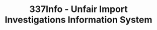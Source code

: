---
layout: default
bigquery: https://console.cloud.google.com/bigquery?p=patents-public-data&d=usitc_investigations&page=dataset&project=sheets-management-319211
citation: US International Trade Commission 337Info Unfair Import Investigations Information
  System
contributors: US International Trade Comission
cost: None
description: US International Trade Commission 337Info Unfair Import Investigations
  Information System contains data on investigations done under Section 337. Section
  337 declares the infringement of certain statutory intellectual property rights
  and other forms of unfair competition in import trade to be unlawful practices.
  Most Section 337 investigations involve allegations of patent or registered trademark
  infringement.
documentation: FAQ and tutorial available on the site
last_edit: Mon, 04 Apr 2022 19:10:40 GMT
location: https://pubapps2.usitc.gov/337external/
maintained_by: US International Trade Comission
schema_fields: '[''markmanHearing'', ''publication_number'', ''invUnfairAct'', ''scheduledEndDateEvidHear'',
  ''investigationType'', ''ouiiAttorney'', ''teoIdDueDate'', ''complainant'', ''issueDateOtherNonFinal'',
  ''lastUpdated'', ''patentNumbers'', ''copyrightNumbers'', ''investigationNo'', ''id'',
  ''trademarkNumbers'', ''teoProceedingInvolved'', ''internalRemand'', ''ouiiParticipation'',
  ''currentActiveALJ'', ''endDateMarkmanHearing'', ''dateCreated'', ''finalDetNoViolation'',
  ''actualEndDateEvidHear'', ''finalIdOnViolationIssue'', ''finalDetViolation'', ''htsNumbers'',
  ''title'', ''targetDate'', ''patentNumber'', ''teoIdIssueDate'', ''investigationTermDate'',
  ''actualStartDateEvidHear'', ''dateOfPublicationFrNotice'', ''dateComplaintFiled'',
  ''scheduledStartDateEvidHear'', ''respondent'', ''docketNo'', ''teoReliefGranted'',
  ''reportingRequirements'', ''cafcAppeals'', ''startDateMarkmanHearing'', ''finalIdOnViolationDue'',
  ''gcAttorney'', ''currentStatus'', ''aljAssigned'']'
shortname: unfair_import_investigations
tags:
- import
- legal
- trade
timeframe: 2008-2021 (prior to 2008 downloadable as a JSON file)
title: 337Info - Unfair Import Investigations Information System
uuid: 2721f5ec-e599-4890-9265-9706719fc71e
---